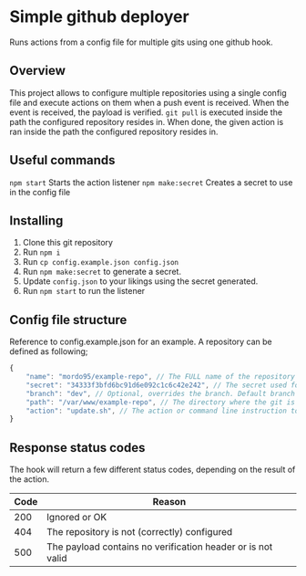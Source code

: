 # Simple github deployer

Runs actions from a config file for multiple gits using one github hook.

## Overview

This project allows to configure multiple repositories using a single config file and execute actions on them when a push event is received.
When the event is received, the payload is verified.
`git pull` is executed inside the path the configured repository resides in.
When done, the given action is ran inside the path the configured repository resides in.

## Useful commands
`npm start`         Starts the action listener
`npm make:secret`   Creates a secret to use in the config file

## Installing
1. Clone this git repository
2. Run `npm i`
3. Run `cp config.example.json config.json`
4. Run `npm make:secret` to generate a secret.
5. Update `config.json` to your likings using the secret generated.
6. Run `npm start` to run the listener

## Config file structure

Reference to config.example.json for an example. A repository can be defined as following;
```js
{
    "name": "mordo95/example-repo", // The FULL name of the repository
    "secret": "34333f3bfd6bc91d6e092c1c6c42e242", // The secret used for the github webhook
    "branch": "dev", // Optional, overrides the branch. Default branch is the repository's master branch configured in github (not the default)
    "path": "/var/www/example-repo", // The directory where the git is located
    "action": "update.sh", // The action or command line instruction to execute
}
```

## Response status codes

The hook will return a few different status codes, depending on the result of the action.

| Code | Reason |
| ---- | ------ |
| 200  | Ignored or OK |
| 404  | The repository is not (correctly) configured |
| 500  | The payload contains no verification header or is not valid |